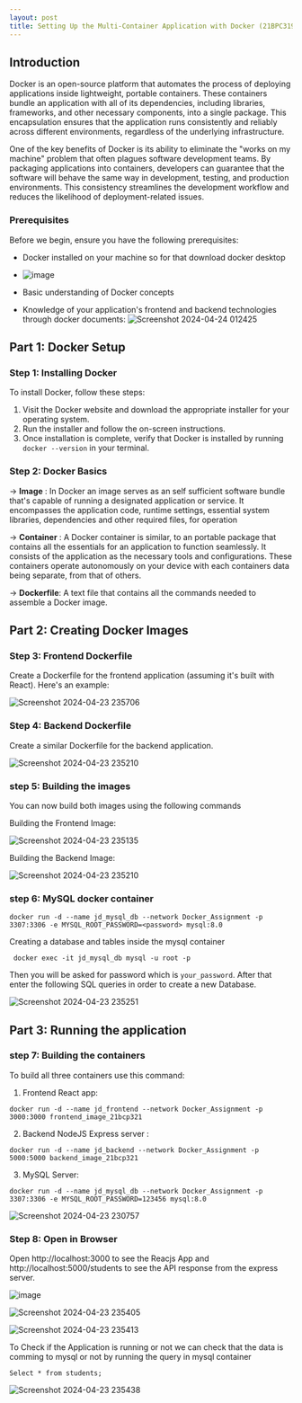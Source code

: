 ```yaml
---
layout: post
title: Setting Up the Multi-Container Application with Docker (21BPC319)
---
```



## Introduction
Docker is an open-source platform that automates the process of deploying applications inside lightweight, portable containers. These containers bundle an application with all of its dependencies, including libraries, frameworks, and other necessary components, into a single package. This encapsulation ensures that the application runs consistently and reliably across different environments, regardless of the underlying infrastructure.

One of the key benefits of Docker is its ability to eliminate the "works on my machine" problem that often plagues software development teams. By packaging applications into containers, developers can guarantee that the software will behave the same way in development, testing, and production environments. This consistency streamlines the development workflow and reduces the likelihood of deployment-related issues.

### Prerequisites
Before we begin, ensure you have the following prerequisites:
- Docker installed on your machine so for that download docker desktop
- ![image](https://github.com/jemmyasjd/jemmyasjd.github.io/assets/118959810/2fd0d058-a850-4ded-ac3a-4508b0aacee3)

- Basic understanding of Docker concepts 
- Knowledge of your application's frontend and backend technologies through docker documents: 
![Screenshot 2024-04-24 012425](https://github.com/jemmyasjd/jemmyasjd.github.io/assets/118959810/cc8e43af-ee8b-4976-8677-e59cb966f79b)



## Part 1: Docker Setup
### Step 1: Installing Docker
To install Docker, follow these steps:
1. Visit the Docker website and download the appropriate installer for your operating system.
2. Run the installer and follow the on-screen instructions.
3. Once installation is complete, verify that Docker is installed by running `docker --version` in your terminal.

### Step 2: Docker Basics

-> **Image** : In Docker an image serves as an self sufficient software bundle that's capable of running a designated application or service. It encompasses the application code, runtime settings, essential system libraries, dependencies and other required files, for operation

-> **Container**  :  A Docker container is similar, to an portable package that contains all the essentials for an application to function seamlessly. It consists of the application as the necessary tools and configurations. These containers operate autonomously on your device with each containers data being separate, from that of others.

-> **Dockerfile**: A text file that contains all the commands needed to assemble a Docker image.

## Part 2: Creating Docker Images
### Step 3: Frontend Dockerfile
Create a Dockerfile for the frontend application (assuming it's built with React). Here's an example:
  
![Screenshot 2024-04-23 235706](https://github.com/jemmyasjd/jemmyasjd.github.io/assets/118959810/a2aa9ed9-4e25-4d59-9226-dcee969913de)



### Step 4: Backend Dockerfile
Create a similar Dockerfile for the backend application.

![Screenshot 2024-04-23 235210](https://github.com/jemmyasjd/jemmyasjd.github.io/assets/118959810/d55b9da4-b9c8-447b-9f6f-24ec1ffc811d)




### step 5: Building the images

You can now build both images using the following commands

Building the Frontend Image:

![Screenshot 2024-04-23 235135](https://github.com/jemmyasjd/jemmyasjd.github.io/assets/118959810/39711198-d65f-44cb-9726-7403e3a10e69)


Building the Backend Image:

![Screenshot 2024-04-23 235210](https://github.com/jemmyasjd/jemmyasjd.github.io/assets/118959810/0d709185-d782-4c73-be59-d54eb6339407)



### step 6: MySQL docker  container

```
docker run -d --name jd_mysql_db --network Docker_Assignment -p 3307:3306 -e MYSQL_ROOT_PASSWORD=<password> mysql:8.0
```

Creating a database and tables inside the mysql container 

```
 docker exec -it jd_mysql_db mysql -u root -p
 ```
 Then you will be asked for password which is  `your_password`. 
 After that enter the following SQL queries in order to create a new Database.

![Screenshot 2024-04-23 235251](https://github.com/jemmyasjd/jemmyasjd.github.io/assets/118959810/96df4d10-378a-42d8-914d-410e140d0046)



## Part 3:  Running the application 
### step 7: Building the containers 
To build all three containers use this command:

1. Frontend  React app:
```
docker run -d --name jd_frontend --network Docker_Assignment -p 3000:3000 frontend_image_21bcp321
```

2. Backend NodeJS Express server :
```
docker run -d --name jd_backend --network Docker_Assignment -p 5000:5000 backend_image_21bcp321
```
3. MySQL Server:
```
docker run -d --name jd_mysql_db --network Docker_Assignment -p 3307:3306 -e MYSQL_ROOT_PASSWORD=123456 mysql:8.0
```
![Screenshot 2024-04-23 230757](https://github.com/jemmyasjd/jemmyasjd.github.io/assets/118959810/974f00ca-0676-43c1-9c3b-3ae5e5109ace)


### Step 8: Open in Browser
Open http://localhost:3000 to see the Reacjs App and http://localhost:5000/students to see the API response from the express server.

![image](https://github.com/jemmyasjd/jemmyasjd.github.io/assets/118959810/b2403fd5-6d75-48ed-9b99-f9f0b4838037)


![Screenshot 2024-04-23 235405](https://github.com/jemmyasjd/jemmyasjd.github.io/assets/118959810/133d0256-cab7-4972-9843-209adbb99f70)

![Screenshot 2024-04-23 235413](https://github.com/jemmyasjd/jemmyasjd.github.io/assets/118959810/8b779aa6-b423-4673-80be-24b9ad6234b2)



To Check if the Application is running or not we can check that the data is comming to mysql or not by running the query in mysql container 

```
Select * from students;
```

![Screenshot 2024-04-23 235438](https://github.com/jemmyasjd/jemmyasjd.github.io/assets/118959810/f46ca95b-8b00-4fba-a8a0-40340785936d)
